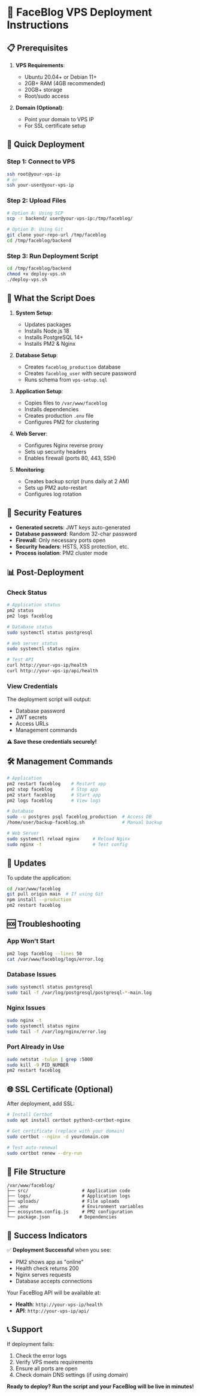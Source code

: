 # 🚀 FaceBlog VPS Deployment Instructions

## 📋 Prerequisites

1. **VPS Requirements**:
   - Ubuntu 20.04+ or Debian 11+
   - 2GB+ RAM (4GB recommended)
   - 20GB+ storage
   - Root/sudo access

2. **Domain (Optional)**:
   - Point your domain to VPS IP
   - For SSL certificate setup

## 🔧 Quick Deployment

### Step 1: Connect to VPS
```bash
ssh root@your-vps-ip
# or
ssh your-user@your-vps-ip
```

### Step 2: Upload Files
```bash
# Option A: Using SCP
scp -r backend/ user@your-vps-ip:/tmp/faceblog/

# Option B: Using Git
git clone your-repo-url /tmp/faceblog
cd /tmp/faceblog/backend
```

### Step 3: Run Deployment Script
```bash
cd /tmp/faceblog/backend
chmod +x deploy-vps.sh
./deploy-vps.sh
```

## 🎯 What the Script Does

1. **System Setup**:
   - Updates packages
   - Installs Node.js 18
   - Installs PostgreSQL 14+
   - Installs PM2 & Nginx

2. **Database Setup**:
   - Creates `faceblog_production` database
   - Creates `faceblog_user` with secure password
   - Runs schema from `vps-setup.sql`

3. **Application Setup**:
   - Copies files to `/var/www/faceblog`
   - Installs dependencies
   - Creates production `.env` file
   - Configures PM2 for clustering

4. **Web Server**:
   - Configures Nginx reverse proxy
   - Sets up security headers
   - Enables firewall (ports 80, 443, SSH)

5. **Monitoring**:
   - Creates backup script (runs daily at 2 AM)
   - Sets up PM2 auto-restart
   - Configures log rotation

## 🔐 Security Features

- **Generated secrets**: JWT keys auto-generated
- **Database password**: Random 32-char password
- **Firewall**: Only necessary ports open
- **Security headers**: HSTS, XSS protection, etc.
- **Process isolation**: PM2 cluster mode

## 📊 Post-Deployment

### Check Status
```bash
# Application status
pm2 status
pm2 logs faceblog

# Database status
sudo systemctl status postgresql

# Web server status
sudo systemctl status nginx

# Test API
curl http://your-vps-ip/health
curl http://your-vps-ip/api/health
```

### View Credentials
The deployment script will output:
- Database password
- JWT secrets
- Access URLs
- Management commands

**⚠️ Save these credentials securely!**

## 🛠️ Management Commands

```bash
# Application
pm2 restart faceblog    # Restart app
pm2 stop faceblog       # Stop app
pm2 start faceblog      # Start app
pm2 logs faceblog       # View logs

# Database
sudo -u postgres psql faceblog_production  # Access DB
/home/user/backup-faceblog.sh              # Manual backup

# Web Server
sudo systemctl reload nginx     # Reload Nginx
sudo nginx -t                   # Test config
```

## 🔄 Updates

To update the application:
```bash
cd /var/www/faceblog
git pull origin main  # If using Git
npm install --production
pm2 restart faceblog
```

## 🆘 Troubleshooting

### App Won't Start
```bash
pm2 logs faceblog --lines 50
cat /var/www/faceblog/logs/error.log
```

### Database Issues
```bash
sudo systemctl status postgresql
sudo tail -f /var/log/postgresql/postgresql-*-main.log
```

### Nginx Issues
```bash
sudo nginx -t
sudo systemctl status nginx
sudo tail -f /var/log/nginx/error.log
```

### Port Already in Use
```bash
sudo netstat -tulpn | grep :5000
sudo kill -9 PID_NUMBER
pm2 restart faceblog
```

## 🌐 SSL Certificate (Optional)

After deployment, add SSL:
```bash
# Install Certbot
sudo apt install certbot python3-certbot-nginx

# Get certificate (replace with your domain)
sudo certbot --nginx -d yourdomain.com

# Test auto-renewal
sudo certbot renew --dry-run
```

## 📁 File Structure

```
/var/www/faceblog/
├── src/                    # Application code
├── logs/                   # Application logs
├── uploads/                # File uploads
├── .env                    # Environment variables
├── ecosystem.config.js     # PM2 configuration
└── package.json           # Dependencies
```

## 🎉 Success Indicators

✅ **Deployment Successful** when you see:
- PM2 shows app as "online"
- Health check returns 200
- Nginx serves requests
- Database accepts connections

Your FaceBlog API will be available at:
- **Health**: `http://your-vps-ip/health`
- **API**: `http://your-vps-ip/api/`

## 📞 Support

If deployment fails:
1. Check the error logs
2. Verify VPS meets requirements
3. Ensure all ports are open
4. Check domain DNS settings (if using domain)

**Ready to deploy? Run the script and your FaceBlog will be live in minutes!**
